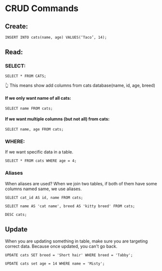 # CRUD Commands

## Create:

```
INSERT INTO cats(name, age) VALUES(‘Taco’, 14);
```

## Read:

### SELECT:

```
SELECT * FROM CATS;
```

👆 This means show add columns from cats database(name, id, age, breed)

#### If we only want name of all cats:

```
SELECT name FROM cats;
```

#### If we want multiple columns (but not all) from cats:

```
SELECT name, age FROM cats;
```

### WHERE:

If we want specific data in a table.

```
SELECT * FROM cats WHERE age = 4;
```

### Aliases

When aliases are used?
When we join two tables, if both of them have some columns named same, we use aliases.

```
SELECT cat_id AS id, name FROM cats;

SELECT name AS 'cat name', breed AS 'kitty breed' FROM cats;

DESC cats;
```

## Update

When you are updating something in table, make sure you are targeting correct data.
Because once updated, you can't go back.

```
UPDATE cats SET breed = 'Short hair' WHERE breed = 'Tabby';

UPDATE cats set age = 14 WHERE name = 'Misty';
```
